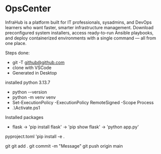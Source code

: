 # OpsCenter
InfraHub is a platform built for IT professionals, sysadmins, and DevOps learners who want faster, smarter infrastructure management. Download preconfigured system installers, access ready-to-run Ansible playbooks, and deploy containerized environments with a single command — all from one place.

Steps done:
- git -T github@github.com
- clone with VSCode
- Generated in Desktop

installed python 3.13.7
- python --version
- python -m venv venv
- Set-ExecutionPolicy -ExecutionPolicy RemoteSigned -Scope Process
- .\Activate.ps1

Installed packages
- flask -> 'pip install flask' -> 'pip show flask' -> 'python app.py'

pyproject.toml
'pip install -e .

git
git add .
git commit -m "Message"
git push origin main